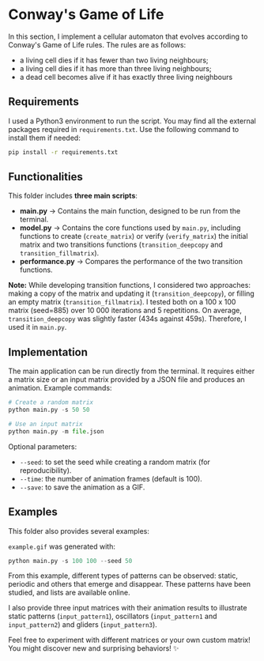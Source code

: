 # Conway's Game of Life

In this section, I implement a cellular automaton that evolves according to Conway's Game of Life rules. The rules are as follows:
- a living cell dies if it has fewer than two living neighbours;
- a living cell dies if it has more than three living neighbours;
- a dead cell becomes alive if it has exactly three living neighbours


## Requirements

I used a Python3 environment to run the script. You may find all the external packages required in `requirements.txt`. Use the following command to install them if needed:

```bash
pip install -r requirements.txt
```


## Functionalities  

This folder includes **three main scripts**:  
- **main.py** →  Contains the main function, designed to be run from the terminal.
- **model.py** → Contains the core functions used by `main.py`, including functions to create (`create_matrix`) or verify (`verify_matrix`) the initial matrix and two transitions functions (`transition_deepcopy` and `transition_fillmatrix`).
- **performance.py** →  Compares the performance of the two transition functions.

**Note:** While developing transition functions, I considered two approaches: making a copy of the matrix and updating it (`transition_deepcopy`), or filling an empty matrix (`transition_fillmatrix`). I tested both on a 100 x 100 matrix (seed=885) over 10 000 iterations and 5 repetitions. On average, `transition_deepcopy` was slightly faster (434s against 459s). Therefore, I used it in `main.py`.


## Implementation

The main application can be run directly from the terminal. It requires either a matrix size or an input matrix provided by a JSON file and produces an animation. Example commands:

```python
# Create a random matrix
python main.py -s 50 50

# Use an input matrix
python main.py -m file.json
```

Optional parameters:
- `--seed`: to set the seed while creating a random matrix (for reproducibility).
- `--time`: the number of animation frames (default is 100).
- `--save`: to save the animation as a GIF.


## Examples

This folder also provides several examples:

`example.gif` was generated with:

```python
python main.py -s 100 100 --seed 50
```

From this example, different types of patterns can be observed: static, periodic and others that emerge and disappear. These patterns have been studied, and lists are available online. 

I also provide three input matrices with their animation results to illustrate static patterns (`input_pattern1`), oscillators (`input_pattern1` and `input_pattern2`) and gliders (`input_pattern3`).


Feel free to experiment with different matrices or your own custom matrix! You might discover new and surprising behaviors! :sparkles: